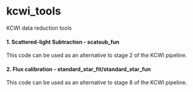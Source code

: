 # kcwi_tools
KCWI data reduction tools

#### 1. Scattered-light Subtraction - scatsub_fun

This code can be used as an alternative to stage 2 of the KCWI pipeline.

#### 2. Flux calibration - standard_star_fit/standard_star_fun

This code can be used as an alternative to stage 8 of the KCWI pipeline.
